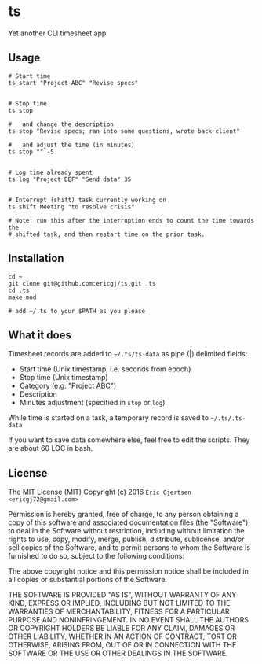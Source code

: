 # ts

Yet another CLI timesheet app

## Usage

    # Start time
    ts start "Project ABC" "Revise specs"

  
    # Stop time
    ts stop

    #   and change the description
    ts stop "Revise specs; ran into some questions, wrote back client"

    #   and adjust the time (in minutes)
    ts stop "" -5


    # Log time already spent
    ts log "Project DEF" "Send data" 35


    # Interrupt (shift) task currently working on
    ts shift Meeting "to resolve crisis"

    # Note: run this after the interruption ends to count the time towards the 
    # shifted task, and then restart time on the prior task.


## Installation

    cd ~
    git clone git@github.com:ericgj/ts.git .ts
    cd .ts
    make mod

    # add ~/.ts to your $PATH as you please


## What it does

Timesheet records are added to `~/.ts/ts-data` as pipe (|) delimited fields:

  - Start time (Unix timestamp, i.e. seconds from epoch)
  - Stop time (Unix timestamp)
  - Category (e.g. "Project ABC")
  - Description
  - Minutes adjustment (specified in `stop` or `log`).

While time is started on a task, a temporary record is saved to `~/.ts/.ts-data`

If you want to save data somewhere else, feel free to edit the scripts. They
are about 60 LOC in bash.


## License

The MIT License (MIT) Copyright (c) 2016 `Eric Gjertsen <ericgj72@gmail.com>`

Permission is hereby granted, free of charge, to any person obtaining a
copy of this software and associated documentation files (the "Software"),
to deal in the Software without restriction, including without limitation the
rights to use, copy, modify, merge, publish, distribute, sublicense, and/or
sell copies of the Software, and to permit persons to whom the Software is
furnished to do so, subject to the following conditions:

The above copyright notice and this permission notice shall be included in
all copies or substantial portions of the Software.

THE SOFTWARE IS PROVIDED "AS IS", WITHOUT WARRANTY OF ANY KIND, EXPRESS OR
IMPLIED, INCLUDING BUT NOT LIMITED TO THE WARRANTIES OF MERCHANTABILITY,
FITNESS FOR A PARTICULAR PURPOSE AND NONINFRINGEMENT. IN NO EVENT SHALL
THE AUTHORS OR COPYRIGHT HOLDERS BE LIABLE FOR ANY CLAIM, DAMAGES OR OTHER
LIABILITY, WHETHER IN AN ACTION OF CONTRACT, TORT OR OTHERWISE, ARISING FROM,
OUT OF OR IN CONNECTION WITH THE SOFTWARE OR THE USE OR OTHER DEALINGS IN
THE SOFTWARE.

